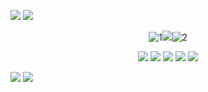 ![](https://64.media.tumblr.com/a391403c8c0b34290d6c2c6125671696/bfd01254f5461a17-08/s2048x3072/e90e2af07ec12944faea44af7efff86ddb647be0.pnj)
![](https://64.media.tumblr.com/3441b7881ecc665f64ba37fb030d3f0e/bfd01254f5461a17-b7/s1280x1920/333be1439c88a247e25dcc7f04cf1216817c0e11.pnj)




<p align="center"

![1](https://file.garden/Zm-rK-jl3x2Hb48C/s7p355.gif)![](https://file.garden/Zm-rK-jl3x2Hb48C/tumblr_745fd43d210e9877da89ef25436b1f39_fbaae8a4_1280_optimized.png)![2](https://file.garden/Zm-rK-jl3x2Hb48C/s7p355.gif)

</p>

<p align="center"

[<img src="https://file.garden/Zm-rK-jl3x2Hb48C/5a2y5u.png">](https://rentry.co/MouthhsDNI)  ![](https://64.media.tumblr.com/9c5530698bcb32d9ae824ac1f7c68b08/6f5473fdb8901cea-e5/s75x75_c1/bb7c216ea3236bf758cf5d9505b8d30843f39e70.pnj) [<img src="https://file.garden/Zm-rK-jl3x2Hb48C/tis9ji.png">](https://rentry.co/MouthhsBYI)   ![](https://64.media.tumblr.com/9c5530698bcb32d9ae824ac1f7c68b08/6f5473fdb8901cea-e5/s75x75_c1/bb7c216ea3236bf758cf5d9505b8d30843f39e70.pnj)  [<img src="https://file.garden/Zm-rK-jl3x2Hb48C/h3psb3.png">](https://rentry.co/MouthsRentryLinks)

</p>





![](https://64.media.tumblr.com/d16cd441ea95e21aafca6a07620c7ba7/bfd01254f5461a17-a4/s1280x1920/5e39959d28eee505dcd8008f619d4446e67d4d66.pnj)
![](https://64.media.tumblr.com/a391403c8c0b34290d6c2c6125671696/bfd01254f5461a17-08/s2048x3072/e90e2af07ec12944faea44af7efff86ddb647be0.pnj)
